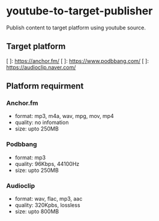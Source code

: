 # youtube-to-target-publisher

Publish content to target platform using youtube source.

## Target platform

[ ]: https://anchor.fm/
[ ]: https://www.podbbang.com/
[ ]: https://audioclip.naver.com/

## Platform requirment

### Anchor.fm

* format: mp3, m4a, wav, mpg, mov, mp4
* quality: no infomation
* size: upto 250MB

### Podbbang

* format: mp3
* quality: 96Kbps, 44100Hz
* size: upto 250MB

### Audioclip

* format: wav, flac, mp3, aac
* quality: 320Kpbs, lossless
* size: upto 800MB